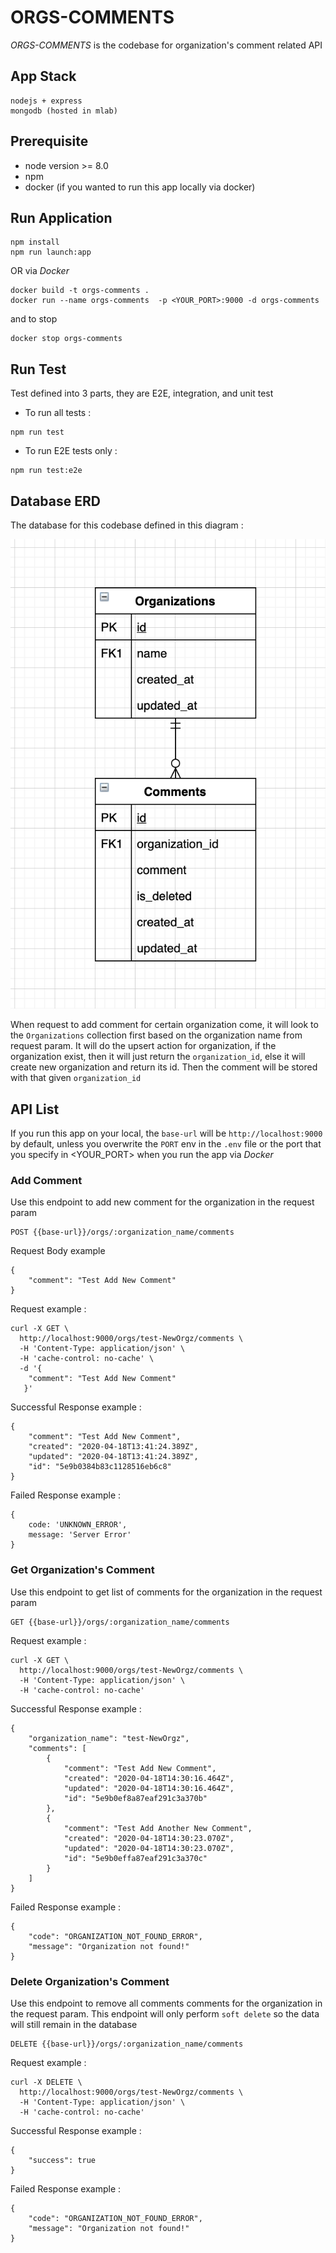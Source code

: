 # ORGS-COMMENTS

*ORGS-COMMENTS* is the codebase for organization's comment related API

## App Stack

```
nodejs + express
mongodb (hosted in mlab)
```

## Prerequisite
- node version >= 8.0
- npm
- docker (if you wanted to run this app locally via docker)

## Run Application
```
npm install
npm run launch:app
```

OR via *Docker*

```
docker build -t orgs-comments .
docker run --name orgs-comments  -p <YOUR_PORT>:9000 -d orgs-comments
```

and to stop

```
docker stop orgs-comments
```

## Run Test
Test defined into 3 parts, they are E2E, integration, and unit test
- To run all tests :
```
npm run test
```
- To run E2E tests only :
```
npm run test:e2e
```

## Database ERD

The database for this codebase defined in this diagram :

![](assets/images/erd.png)

When request to add comment for certain organization come, it will look to the `Organizations` collection first based on the organization name from request param.
It will do the upsert action for organization, if the organization exist, then it will just return the `organization_id`, else it will create new organization and return its id. Then the comment will be stored with that given `organization_id`

## API List

If you run this app on your local, the `base-url` will be `http://localhost:9000`  by default, unless you overwrite the `PORT` env in the `.env` file or the port that you specify in <YOUR_PORT> when you run the app via *Docker*

### Add Comment

Use this endpoint to add new comment for the organization in the request param

```
POST {{base-url}}/orgs/:organization_name/comments
```

Request Body example
```
{
	"comment": "Test Add New Comment"
}
```

Request example : 
```
curl -X GET \
  http://localhost:9000/orgs/test-NewOrgz/comments \
  -H 'Content-Type: application/json' \
  -H 'cache-control: no-cache' \
  -d '{
	"comment": "Test Add New Comment"
   }'
```

Successful Response example :
```
{
    "comment": "Test Add New Comment",
    "created": "2020-04-18T13:41:24.389Z",
    "updated": "2020-04-18T13:41:24.389Z",
    "id": "5e9b0384b83c1128516eb6c8"
}
```

Failed Response example :
```
{
    code: 'UNKNOWN_ERROR',
    message: 'Server Error'
}
```

### Get Organization's Comment

Use this endpoint to get list of comments for the organization in the request param

```
GET {{base-url}}/orgs/:organization_name/comments
```

Request example :
```
curl -X GET \
  http://localhost:9000/orgs/test-NewOrgz/comments \
  -H 'Content-Type: application/json' \
  -H 'cache-control: no-cache'
```

Successful Response example :
```
{
    "organization_name": "test-NewOrgz",
    "comments": [
        {
            "comment": "Test Add New Comment",
            "created": "2020-04-18T14:30:16.464Z",
            "updated": "2020-04-18T14:30:16.464Z",
            "id": "5e9b0ef8a87eaf291c3a370b"
        },
        {
            "comment": "Test Add Another New Comment",
            "created": "2020-04-18T14:30:23.070Z",
            "updated": "2020-04-18T14:30:23.070Z",
            "id": "5e9b0effa87eaf291c3a370c"
        }
    ]
}
```

Failed Response example :
```
{
    "code": "ORGANIZATION_NOT_FOUND_ERROR",
    "message": "Organization not found!"
}
```

### Delete Organization's Comment

Use this endpoint to remove all comments comments for the organization in the request param.
This endpoint will only perform `soft delete` so the data will still remain in the database

```
DELETE {{base-url}}/orgs/:organization_name/comments
```

Request example :
```
curl -X DELETE \
  http://localhost:9000/orgs/test-NewOrgz/comments \
  -H 'Content-Type: application/json' \
  -H 'cache-control: no-cache'
```

Successful Response example :
```
{
    "success": true
}
```

Failed Response example :
```
{
    "code": "ORGANIZATION_NOT_FOUND_ERROR",
    "message": "Organization not found!"
}
```
